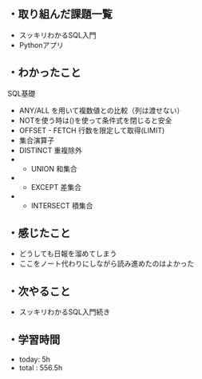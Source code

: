 ## ・取り組んだ課題一覧
- スッキリわかるSQL入門
- Pythonアプリ


## ・わかったこと
SQL基礎
- ANY/ALL を用いて複数値との比較（列は渡せない）
- NOTを使う時は()を使って条件式を閉じると安全
- OFFSET - FETCH 行数を限定して取得(LIMIT)
- 集合演算子
- DISTINCT 重複除外
- - UNION 和集合
- - EXCEPT 差集合
- - INTERSECT 積集合


## ・感じたこと
- どうしても日報を溜めてしまう
- ここをノート代わりにしながら読み進めたのはよかった

## ・次やること
- スッキリわかるSQL入門続き

## ・学習時間
- today:  5h
- total  :  556.5h



